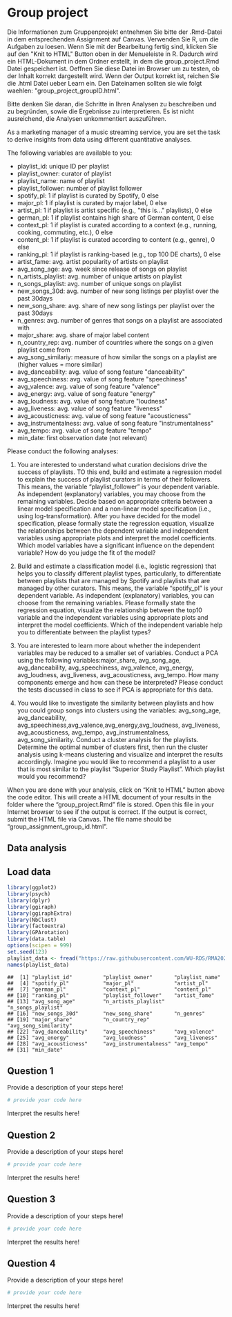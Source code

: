 

# Group project

Die Informationen zum Gruppenprojekt entnehmen Sie bitte der .Rmd-Datei in dem entsprechenden Assignment auf Canvas. Verwenden Sie R, um die Aufgaben zu loesen. Wenn Sie mit der Bearbeitung fertig sind, klicken Sie auf den "Knit to HTML" Button oben in der Menueleiste in R. Dadurch wird ein HTML-Dokument in dem Ordner erstellt, in dem die group_project.Rmd Datei gespeichert ist. Oeffnen Sie diese Datei im Browser um zu testen, ob der Inhalt korrekt dargestellt wird. Wenn der Output korrekt ist, reichen Sie die .html Datei ueber Learn ein. Den Dateinamen sollten sie wie folgt waehlen: "group_project_groupID.html".

Bitte denken Sie daran, die Schritte in Ihren Analysen zu beschreiben und zu begründen, sowie die Ergebnisse zu interpretieren. Es ist nicht ausreichend, die Analysen unkommentiert auszuführen.


As a marketing manager of a music streaming service, you are set the task to derive insights from data using different quantitative analyses.   

The following variables are available to you:

- playlist_id: unique ID per playlist
- playlist_owner: curator of playlist
- playlist_name: name of playlist
- playlist_follower: number of playlist follower
- spotify_pl: 1 if playlist is curated by Spotify, 0 else
- major_pl: 1 if playlist is curated by major label, 0 else
- artist_pl: 1 if playlist is artist specific (e.g., "this is..." playlists), 0 else
- german_pl: 1 if playlist contains high share of German content, 0 else
- context_pl: 1 if playlist is curated according to a context (e.g., running, cooking, commuting, etc.), 0 else
- content_pl: 1 if playlist is curated according to content (e.g., genre), 0 else
- ranking_pl: 1 if playlist is ranking-based (e.g., top 100 DE charts), 0 else
- artist_fame: avg. artist popularity of artists on playlist
- avg_song_age: avg. week since release of songs on playlist
- n_artists_playlist: avg. number of unique artists on playlist
- n_songs_playlist: avg. number of unique songs on playlist
- new_songs_30d: avg. number of new song listings per playlist over the past 30days
- new_song_share: avg. share of new song listings per playlist over the past 30days
- n_genres: avg. number of genres that songs on a playlist are associated with 
- major_share: avg. share of major label content
- n_country_rep: avg. number of countries where the songs on a given playlist come from  
- avg_song_similariy: measure of how similar the songs on a playlist are (higher values = more similar)
- avg_danceability: avg. value of song feature "danceability"
- avg_speechiness: avg. value of song feature "speechiness"
- avg_valence: avg. value of song feature "valence"
- avg_energy: avg. value of song feature "energy"
- avg_loudness: avg. value of song feature "loudness"
- avg_liveness: avg. value of song feature "liveness"
- avg_acousticness: avg. value of song feature "acousticness"
- avg_instrumentalness: avg. value of song feature "instrumentalness"
- avg_tempo: avg. value of song feature "tempo"
- min_date: first observation date (not relevant)           

Please conduct the following analyses: 

1. You are interested to understand what curation decisions drive the success of playlists. TO this end, build and estimate a regression model to explain the success of playlist curators in terms of their followers. This means, the variable “playlist_follower” is your dependent variable. As independent (explanatory) variables, you may choose from the remaining variables. Decide based on appropriate criteria between a linear model specification and a non-linear model specification (i.e., using log-transformation). After you have decided for the model specification, please formally state the regression equation, visualize the relationships between the dependent variable and independent variables using appropriate plots and interpret the model coefficients. Which model variables have a significant influence on the dependent variable? How do you judge the fit of the model?

2. Build and estimate a classification model (i.e., logistic regression) that helps you to classify different playlist types, particularly, to differentiate between playlists that are managed by Spotify and playlists that are managed by other curators. This means, the variable “spotify_pl” is your dependent variable. As independent (explanatory) variables, you can choose from the remaining variables. Please formally state the regression equation, visualize the relationship between the top10 variable and the independent variables using appropriate plots and interpret the model coefficients. Which of the independent variable help you to differentiate between the playlist types?

3. You are interested to learn more about whether the independent variables may be reduced to a smaller set of variables. Conduct a PCA using the following variables:major_share, avg_song_age, avg_danceability, avg_speechiness, avg_valence, avg_energy, avg_loudness, avg_liveness, avg_acousticness, avg_tempo. How many components emerge and how can these be interpreted? Please conduct the tests discussed in class to see if PCA is appropriate for this data.

4. You would like to investigate the similarity between playlists and how you could group songs into clusters using the variables: avg_song_age, avg_danceability, avg_speechiness,avg_valence,avg_energy,avg_loudness, avg_liveness, avg_acousticness, avg_tempo, avg_instrumentalness, avg_song_similarity. Conduct a cluster analysis for the playlists. Determine the optimal number of clusters first, then run the cluster analysis using k-means clustering and visualize and interpret the results accordingly. Imagine you would like to recommend a playlist to a user that is most similar to the playlist “Superior Study Playlist”. Which playlist would you recommend?

When you are done with your analysis, click on “Knit to HTML” button above the code editor. This will create a HTML document of your results in the folder where the “group_project.Rmd” file is stored. Open this file in your Internet browser to see if the output is correct. If the output is correct, submit the HTML file via Canvas. The file name should be “group_assignment_group_id.html”.

## Data analysis

## Load data


```r
library(ggplot2)
library(psych)
library(dplyr)
library(ggiraph)
library(ggiraphExtra)
library(NbClust)
library(factoextra)
library(GPArotation)
library(data.table)
options(scipen = 999)
set.seed(123)
playlist_data <- fread("https://raw.githubusercontent.com/WU-RDS/RMA2023/main/data/playlist_data_fin.csv")
names(playlist_data)
```

```
##  [1] "playlist_id"          "playlist_owner"       "playlist_name"       
##  [4] "spotify_pl"           "major_pl"             "artist_pl"           
##  [7] "german_pl"            "context_pl"           "content_pl"          
## [10] "ranking_pl"           "playlist_follower"    "artist_fame"         
## [13] "avg_song_age"         "n_artists_playlist"   "n_songs_playlist"    
## [16] "new_songs_30d"        "new_song_share"       "n_genres"            
## [19] "major_share"          "n_country_rep"        "avg_song_similarity" 
## [22] "avg_danceability"     "avg_speechiness"      "avg_valence"         
## [25] "avg_energy"           "avg_loudness"         "avg_liveness"        
## [28] "avg_acousticness"     "avg_instrumentalness" "avg_tempo"           
## [31] "min_date"
```

## Question 1

Provide a description of your steps here! 
  

```r
# provide your code here
```

Interpret the results here!
  
## Question 2

Provide a description of your steps here!
  

```r
# provide your code here
```

Interpret the results here!
  
## Question 3
  
Provide a description of your steps here!
  

```r
# provide your code here
```

Interpret the results here!
  
## Question 4
  
Provide a description of your steps here! 
  

```r
# provide your code here
```

Interpret the results here!
  
